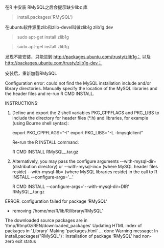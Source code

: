 在R 中安装 RMySQL之后会提示缺少libz 库

> install.packages('RMySQL')

在ubuntu软件源里zlib和zlib-devel叫做zlib1g zlib1g.dev

>sudo apt-get install zlib1g

>sudo apt-get install zlib1g

发现不能安装，只能进到 http://packages.ubuntu.com/trusty/zlib1g； 以及 http://packages.ubuntu.com/trusty/zlib1g-dev； 

安装后，重新加载RMySQL

Configuration error:
  could not find the MySQL installation include and/or library
  directories.  Manually specify the location of the MySQL
  libraries and the header files and re-run R CMD INSTALL.

INSTRUCTIONS:

1. Define and export the 2 shell variables PKG_CPPFLAGS and
   PKG_LIBS to include the directory for header files (*.h)
   and libraries, for example (using Bourne shell syntax):

      export PKG_CPPFLAGS="-I<MySQL-include-dir>"
      export PKG_LIBS="-L<MySQL-lib-dir> -lmysqlclient"

   Re-run the R INSTALL command:

      R CMD INSTALL RMySQL_<version>.tar.gz

2. Alternatively, you may pass the configure arguments
      --with-mysql-dir=<base-dir> (distribution directory)
   or
      --with-mysql-inc=<base-inc> (where MySQL header files reside)
      --with-mysql-lib=<base-lib> (where MySQL libraries reside)
   in the call to R INSTALL --configure-args='...' 

   R CMD INSTALL --configure-args='--with-mysql-dir=DIR' RMySQL_<version>.tar.gz

ERROR: configuration failed for package ‘RMySQL’
* removing ‘/home/me/R/lib/R/library/RMySQL’

The downloaded source packages are in
	‘/tmp/Rtmp0ziREN/downloaded_packages’
Updating HTML index of packages in '.Library'
Making 'packages.html' ... done
Warning message:
In install.packages("RMySQL") :
  installation of package ‘RMySQL’ had non-zero exit status
